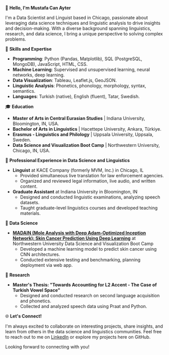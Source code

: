 👋 **Hello, I'm Mustafa Can Ayter**

I'm a Data Scientist and Linguist based in Chicago, passionate about leveraging data science techniques and linguistic analysis to drive insights and decision-making. With a diverse background spanning linguistics, research, and data science, I bring a unique perspective to solving complex problems.

🌟 **Skills and Expertise**

- **Programming**: Python (Pandas, Matplotlib), SQL (PostgreSQL, MongoDB), JavaScript, HTML, CSS.
- **Machine Learning**: Supervised and unsupervised learning, neural networks, deep learning.
- **Data Visualization**: Tableau, Leaflet.js, GeoJSON.
- **Linguistic Analysis**: Phonetics, phonology, morphology, syntax, semantics.
- **Languages**: Turkish (native), English (fluent), Tatar, Swedish.

🎓 **Education**

- **Master of Arts in Central Eurasian Studies** | Indiana University, Bloomington, IN, USA.
- **Bachelor of Arts in Linguistics** | Hacettepe University, Ankara, Türkiye.
- **Erasmus - Linguistics and Philology** | Uppsala University, Uppsala, Sweden.
- **Data Science and Visualization Boot Camp** | Northwestern University, Chicago, IN, USA.

💼 **Professional Experience in Data Science and Linguistics**

- **Linguist** at KACE Company (formerly MVM, Inc.) in Chicago, IL
  * Provided simultaneous live translation for law enforcement agencies.
  * Organized and reviewed legal information, live audio, and written content.
- **Graduate Assistant** at Indiana University in Bloomington, IN
  * Designed and conducted linguistic examinations, analyzing speech datasets.
  * Taught graduate-level linguistics courses and developed teaching materials.

🚀 **Data Science**

- **[MADAIN (Mole Analysis with Deep Adam-Optimized Inception Network): Skin Cancer Prediction Using Deep Learning](https://github.com/mustafacanayter/MADAIN)** at Northwestern University Data Science and Visualization Boot Camp
  * Developed a machine learning model to predict skin cancer using CNN architectures.
  * Conducted extensive testing and benchmarking, planning deployment via web app.

🔬 **Research**

- **Master's Thesis: "Towards Accounting for L2 Accent - The Case of Turkish Vowel Space"** 
  * Designed and conducted research on second language acquisition and phonetics.
  * Collected and analyzed speech data using Praat and Python.

🌐 **Let's Connect!**

I'm always excited to collaborate on interesting projects, share insights, and learn from others in the data science and linguistics communities. Feel free to reach out to me on [LinkedIn](https://www.linkedin.com/in/mustafacanayter/) or explore my projects here on GitHub.

Looking forward to connecting with you!
<!---
mustafacanayter/mustafacanayter is a ✨ special ✨ repository because its `README.md` (this file) appears on your GitHub profile.
You can click the Preview link to take a look at your changes.
--->
